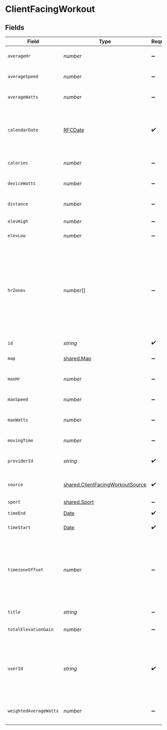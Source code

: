 # ClientFacingWorkout


## Fields

| Field                                                                                                                                                                                                                                                   | Type                                                                                                                                                                                                                                                    | Required                                                                                                                                                                                                                                                | Description                                                                                                                                                                                                                                             | Example                                                                                                                                                                                                                                                 |
| ------------------------------------------------------------------------------------------------------------------------------------------------------------------------------------------------------------------------------------------------------- | ------------------------------------------------------------------------------------------------------------------------------------------------------------------------------------------------------------------------------------------------------- | ------------------------------------------------------------------------------------------------------------------------------------------------------------------------------------------------------------------------------------------------------- | ------------------------------------------------------------------------------------------------------------------------------------------------------------------------------------------------------------------------------------------------------- | ------------------------------------------------------------------------------------------------------------------------------------------------------------------------------------------------------------------------------------------------------- |
| `averageHr`                                                                                                                                                                                                                                             | *number*                                                                                                                                                                                                                                                | :heavy_minus_sign:                                                                                                                                                                                                                                      | Average heart rate during workout::bpm                                                                                                                                                                                                                  |                                                                                                                                                                                                                                                         |
| `averageSpeed`                                                                                                                                                                                                                                          | *number*                                                                                                                                                                                                                                                | :heavy_minus_sign:                                                                                                                                                                                                                                      | Average speed during workout in m/s::meters/sec                                                                                                                                                                                                         |                                                                                                                                                                                                                                                         |
| `averageWatts`                                                                                                                                                                                                                                          | *number*                                                                                                                                                                                                                                                | :heavy_minus_sign:                                                                                                                                                                                                                                      | Average watts burned during exercise::watts                                                                                                                                                                                                             |                                                                                                                                                                                                                                                         |
| `calendarDate`                                                                                                                                                                                                                                          | [RFCDate](../../../types/rfcdate.md)                                                                                                                                                                                                                    | :heavy_check_mark:                                                                                                                                                                                                                                      | Date of the workout summary in the YYYY-mm-dd format. This generally matches the workout start date.                                                                                                                                                    |                                                                                                                                                                                                                                                         |
| `calories`                                                                                                                                                                                                                                              | *number*                                                                                                                                                                                                                                                | :heavy_minus_sign:                                                                                                                                                                                                                                      | Calories burned during the workout::kCal                                                                                                                                                                                                                |                                                                                                                                                                                                                                                         |
| `deviceWatts`                                                                                                                                                                                                                                           | *number*                                                                                                                                                                                                                                                | :heavy_minus_sign:                                                                                                                                                                                                                                      | Watts burned during exercise::watts                                                                                                                                                                                                                     |                                                                                                                                                                                                                                                         |
| `distance`                                                                                                                                                                                                                                              | *number*                                                                                                                                                                                                                                                | :heavy_minus_sign:                                                                                                                                                                                                                                      | Distance travelled during workout::meters                                                                                                                                                                                                               |                                                                                                                                                                                                                                                         |
| `elevHigh`                                                                                                                                                                                                                                              | *number*                                                                                                                                                                                                                                                | :heavy_minus_sign:                                                                                                                                                                                                                                      | Highest point of elevation::meters                                                                                                                                                                                                                      |                                                                                                                                                                                                                                                         |
| `elevLow`                                                                                                                                                                                                                                               | *number*                                                                                                                                                                                                                                                | :heavy_minus_sign:                                                                                                                                                                                                                                      | Lowest point of elevation::meters                                                                                                                                                                                                                       |                                                                                                                                                                                                                                                         |
| `hrZones`                                                                                                                                                                                                                                               | *number*[]                                                                                                                                                                                                                                              | :heavy_minus_sign:                                                                                                                                                                                                                                      | Time in seconds spent in different heart rate zones <50%, 50-60%, 60-70%, 70-80%, 80-90%, 90%+. Due to rounding errors, it's possible that summing all values is different than the total time of the workout. Not available for all providers::seconds |                                                                                                                                                                                                                                                         |
| `id`                                                                                                                                                                                                                                                    | *string*                                                                                                                                                                                                                                                | :heavy_check_mark:                                                                                                                                                                                                                                      | N/A                                                                                                                                                                                                                                                     |                                                                                                                                                                                                                                                         |
| `map`                                                                                                                                                                                                                                                   | [shared.Map](../../../sdk/models/shared/map.md)                                                                                                                                                                                                         | :heavy_minus_sign:                                                                                                                                                                                                                                      | Map of workouts encoded as polyline                                                                                                                                                                                                                     |                                                                                                                                                                                                                                                         |
| `maxHr`                                                                                                                                                                                                                                                 | *number*                                                                                                                                                                                                                                                | :heavy_minus_sign:                                                                                                                                                                                                                                      | Max heart rate during workout::bpm                                                                                                                                                                                                                      |                                                                                                                                                                                                                                                         |
| `maxSpeed`                                                                                                                                                                                                                                              | *number*                                                                                                                                                                                                                                                | :heavy_minus_sign:                                                                                                                                                                                                                                      | Max speed during workout in m/s::meters/sec                                                                                                                                                                                                             |                                                                                                                                                                                                                                                         |
| `maxWatts`                                                                                                                                                                                                                                              | *number*                                                                                                                                                                                                                                                | :heavy_minus_sign:                                                                                                                                                                                                                                      | Max watts burned during exercise::watts                                                                                                                                                                                                                 |                                                                                                                                                                                                                                                         |
| `movingTime`                                                                                                                                                                                                                                            | *number*                                                                                                                                                                                                                                                | :heavy_minus_sign:                                                                                                                                                                                                                                      | Time spent active during the workout::seconds                                                                                                                                                                                                           |                                                                                                                                                                                                                                                         |
| `providerId`                                                                                                                                                                                                                                            | *string*                                                                                                                                                                                                                                                | :heavy_check_mark:                                                                                                                                                                                                                                      | Provider ID given for that specific workout                                                                                                                                                                                                             |                                                                                                                                                                                                                                                         |
| `source`                                                                                                                                                                                                                                                | [shared.ClientFacingWorkoutSource](../../../sdk/models/shared/clientfacingworkoutsource.md)                                                                                                                                                             | :heavy_check_mark:                                                                                                                                                                                                                                      | Source the data has come from.                                                                                                                                                                                                                          | {<br/>"provider": "oura"<br/>}                                                                                                                                                                                                                          |
| `sport`                                                                                                                                                                                                                                                 | [shared.Sport](../../../sdk/models/shared/sport.md)                                                                                                                                                                                                     | :heavy_minus_sign:                                                                                                                                                                                                                                      | Sport's name                                                                                                                                                                                                                                            |                                                                                                                                                                                                                                                         |
| `timeEnd`                                                                                                                                                                                                                                               | [Date](https://developer.mozilla.org/en-US/docs/Web/JavaScript/Reference/Global_Objects/Date)                                                                                                                                                           | :heavy_check_mark:                                                                                                                                                                                                                                      | End time of the workout::time                                                                                                                                                                                                                           |                                                                                                                                                                                                                                                         |
| `timeStart`                                                                                                                                                                                                                                             | [Date](https://developer.mozilla.org/en-US/docs/Web/JavaScript/Reference/Global_Objects/Date)                                                                                                                                                           | :heavy_check_mark:                                                                                                                                                                                                                                      | Start time of the workout::time                                                                                                                                                                                                                         |                                                                                                                                                                                                                                                         |
| `timezoneOffset`                                                                                                                                                                                                                                        | *number*                                                                                                                                                                                                                                                | :heavy_minus_sign:                                                                                                                                                                                                                                      | Timezone offset from UTC as seconds. For example, EEST (Eastern European Summer Time, +3h) is 10800. PST (Pacific Standard Time, -8h) is -28800::seconds                                                                                                |                                                                                                                                                                                                                                                         |
| `title`                                                                                                                                                                                                                                                 | *string*                                                                                                                                                                                                                                                | :heavy_minus_sign:                                                                                                                                                                                                                                      | Title given for the workout                                                                                                                                                                                                                             |                                                                                                                                                                                                                                                         |
| `totalElevationGain`                                                                                                                                                                                                                                    | *number*                                                                                                                                                                                                                                                | :heavy_minus_sign:                                                                                                                                                                                                                                      | Elevation gain during the workout::meters                                                                                                                                                                                                               |                                                                                                                                                                                                                                                         |
| `userId`                                                                                                                                                                                                                                                | *string*                                                                                                                                                                                                                                                | :heavy_check_mark:                                                                                                                                                                                                                                      | User id returned by vital create user request. This id should be stored in your database against the user and used for all interactions with the vital api.                                                                                             |                                                                                                                                                                                                                                                         |
| `weightedAverageWatts`                                                                                                                                                                                                                                  | *number*                                                                                                                                                                                                                                                | :heavy_minus_sign:                                                                                                                                                                                                                                      | Weighted average watts burned during exercise::watts                                                                                                                                                                                                    |                                                                                                                                                                                                                                                         |